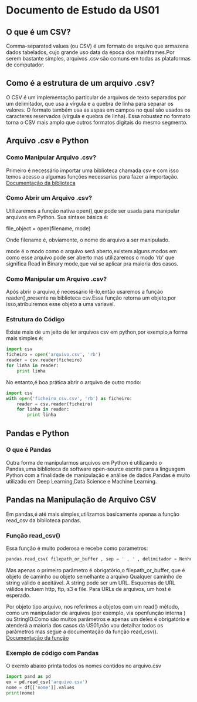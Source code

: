 # Documento de Estudo da US01
## O que é um CSV?
Comma-separated values (ou CSV) é um formato de arquivo que armazena dados tabelados, cujo grande uso data da época dos mainframes.Por serem bastante simples, arquivos .csv são comuns em todas as plataformas de computador.
## Como é a estrutura de um arquivo .csv?
O CSV é um implementação particular de arquivos de texto separados por um delimitador, que usa a vírgula e a quebra de linha para separar os valores. O formato também usa as aspas em campos no qual são usados os caracteres reservados (vírgula e quebra de linha). Essa robustez no formato torna o CSV mais amplo que outros formatos digitais do mesmo segmento.

## Arquivo .csv e Python

### Como Manipular Arquivo .csv?
Primeiro é necessário importar uma biblioteca chamada csv e com isso temos acesso a algumas funções necessarias para fazer a importação.
[Documentação da biblioteca](https://docs.python.org/3/library/csv.html)


### Como Abrir um Arquivo .csv?
Utilizaremos a função nativa open(),que pode ser usada para manipular arquivos em Python. Sua sintaxe básica é:

file_object = open(filename, mode)

Onde filename é, obviamente, o nome do arquivo a ser manipulado.

mode é o modo como o arquivo será aberto,existem alguns modos em como esse arquivo pode ser aberto mas utilizaremos o modo 'rb' que significa Read in Binary mode,que vai se aplicar pra maioria dos casos.

### Como Manipular um Arquivo .csv?
Após abrir o arquivo,é necessário lê-lo,então usaremos a função reader(),presente na biblioteca csv.Essa função retorna um objeto,por isso,atribuiremos esse objeto a uma variavel.
### Estrutura do Código
Existe mais de um jeito de ler arquivos csv em python,por exemplo,a forma mais simples é:

```python
import csv
ficheiro = open('arquivo.csv', 'rb')
reader = csv.reader(ficheiro)
for linha in reader:
    print linha
```
No entanto,é boa prática abrir o arquivo de outro modo:
```python
import csv
with open('ficheiro_csv.csv', 'rb') as ficheiro:
    reader = csv.reader(ficheiro)
    for linha in reader:
        print linha
```
## Pandas e Python
### O que é Pandas
Outra forma de manipularmos arquivos em Python é utilizando o Pandas,uma biblioteca de software open-source escrita para a linguagem Python com a finalidade de manipulação e análise de dados.Pandas é muito utilizado em Deep Learning,Data Science e Machine Learning.

## Pandas na Manipulação de Arquivo CSV
Em pandas,é até mais simples,utilizamos basicamente apenas a função read_csv da biblioteca pandas.
### Função read_csv()
Essa função é muito poderosa e recebe como parametros:
```python
pandas.read_csv( filepath_or_buffer , sep = ' , ' , delimitador = Nenhum , cabeçalho = 'infer' , nomes = Nenhum , index_col = Nenhum , usecols = Nenhum , squeeze = False , prefixo = Nenhum , mangle_dupe_cols = True , dtype = Nenhum , engine = Nenhum , conversores = Nenhum , true_values ​​= Nenhum , false_values ​​= Nenhum , skipinitialspace = False , skiprows = Nenhum , skipfooter = 0 , nrows = Nenhum , na_values ​​= Nenhum, keep_default_na = Verdadeiro , na_filter = Verdadeiro , verbose = Falso , skip_blank_lines = Verdadeiro , parse_dates = Falso , infer_datetime_format = Falso , keep_date_col = Falso , date_parser = Nenhum , dayfirst = Falso , iterador = Falso , chunksize = Nenhum , compactação = 'inferir' , milhares = nenhum , decimal = b '.' , lineterminator = None , quotechar = '"' , citando = 0 , doublequote = True , escapechar = None ,comment = Nenhum , codificação = None , dialect = None , tupleize_cols = Nenhum , error_bad_lines = True , warn_bad_lines = Verdadeiro , delim_whitespace = Falso , low_memory = Verdadeiro , memory_map = Falso , float_precision = Nenhum )
```
Mas apenas o primeiro parâmetro é obrigatório,o filepath_or_buffer, que é objeto de caminho ou objeto semelhante a arquivo
Qualquer caminho de string válido é aceitável. A string pode ser um URL. Esquemas de URL válidos incluem http, ftp, s3 e file. Para URLs de arquivos, um host é esperado.

Por objeto tipo arquivo, nos referimos a objetos com um read() método, como um manipulador de arquivos (por exemplo, via openfunção interna ) ou StringIO.Como são muitos parâmetros e apenas um deles é obrigatório e atenderá a maioria dos casos da US01,não vou detalhar todos os parâmetros mas segue a documentação da função read_csv().
[Documentação da função](https://pandas.pydata.org/pandas-docs/stable/reference/api/pandas.read_csv.html)

### Exemplo de código com Pandas
O exemlo abaixo printa todos os nomes contidos no arquivo.csv
```python
import pand as pd
ex = pd.read_csv('arquivo.csv')
nome = df[['nome']].values
print(nome)
```
